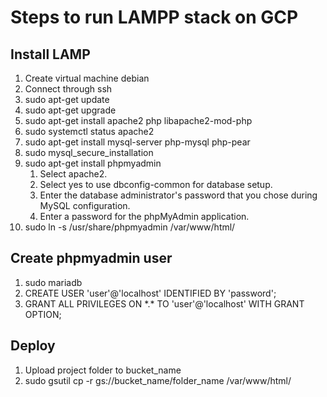# Steps to run LAMPP stack on GCP

## Install LAMP

1. Create virtual machine debian
2. Connect through ssh
3. sudo apt-get update
4. sudo apt-get upgrade
5. sudo apt-get install apache2 php libapache2-mod-php
6. sudo systemctl status apache2
7. sudo apt-get install mysql-server php-mysql php-pear
8. sudo mysql_secure_installation
9. sudo apt-get install phpmyadmin
    1. Select apache2.
    2. Select yes to use dbconfig-common for database setup.
    3. Enter the database administrator's password that you chose during MySQL configuration.
    4. Enter a password for the phpMyAdmin application.
10. sudo ln -s /usr/share/phpmyadmin /var/www/html/

## Create phpmyadmin user
1. sudo mariadb
2. CREATE USER 'user'@'localhost' IDENTIFIED BY 'password';
3. GRANT ALL PRIVILEGES ON \*.\* TO 'user'@'localhost' WITH GRANT OPTION;

## Deploy
1. Upload project folder to bucket_name
2. sudo gsutil cp -r gs://bucket_name/folder_name /var/www/html/
